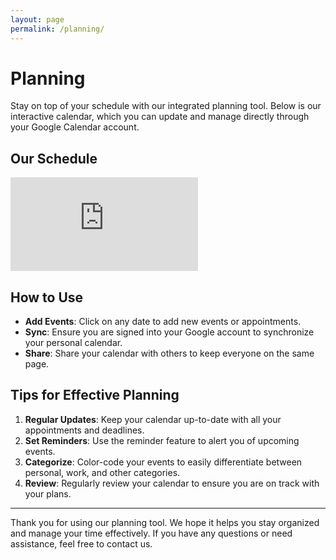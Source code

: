 ```yaml
---
layout: page
permalink: /planning/
---
```


# Planning

Stay on top of your schedule with our integrated planning tool. Below is our interactive calendar, which you can update and manage directly through your Google Calendar account.

## Our Schedule

<div class="calendar-container">
  <iframe src="https://calendar.google.com/calendar/embed?src=90b02da53b460259100f794f580bade82c8685f5a89c54a473a9a89e80038b90%40group.calendar.google.com&ctz=Europe%2FParis" style="border: 0;" frameborder="0" scrolling="no"></iframe>
</div>

## How to Use

- **Add Events**: Click on any date to add new events or appointments.
- **Sync**: Ensure you are signed into your Google account to synchronize your personal calendar.
- **Share**: Share your calendar with others to keep everyone on the same page.

## Tips for Effective Planning

1. **Regular Updates**: Keep your calendar up-to-date with all your appointments and deadlines.
2. **Set Reminders**: Use the reminder feature to alert you of upcoming events.
3. **Categorize**: Color-code your events to easily differentiate between personal, work, and other categories.
4. **Review**: Regularly review your calendar to ensure you are on track with your plans.

---

Thank you for using our planning tool. We hope it helps you stay organized and manage your time effectively. If you have any questions or need assistance, feel free to contact us.
